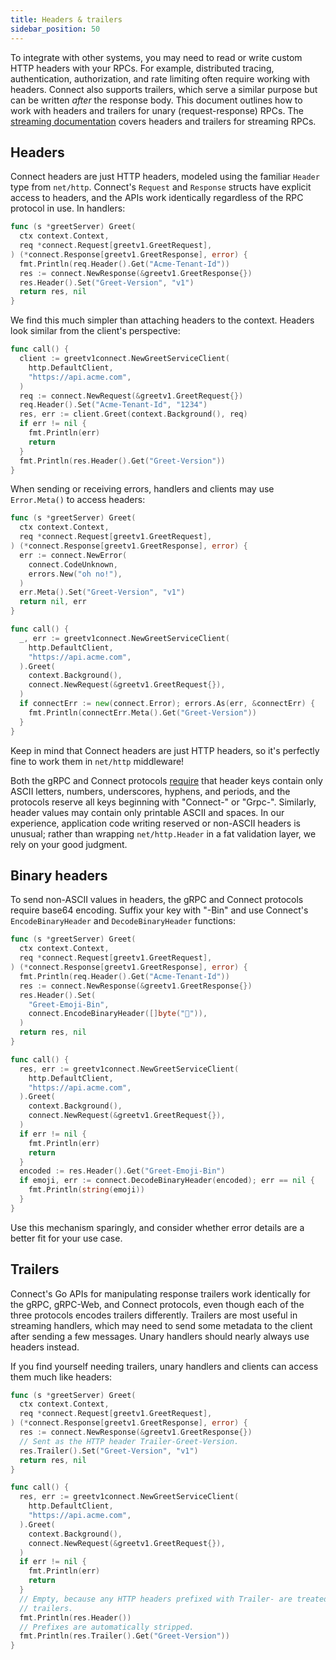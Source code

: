 ```yaml
---
title: Headers & trailers
sidebar_position: 50
---
```


To integrate with other systems, you may need to read or write custom HTTP
headers with your RPCs. For example, distributed tracing, authentication,
authorization, and rate limiting often require working with headers. Connect
also supports trailers, which serve a similar purpose but can be written
_after_ the response body. This document outlines how to work with headers and
trailers for unary (request-response) RPCs. The [streaming
documentation](streaming.md) covers headers and trailers for streaming RPCs.

## Headers

Connect headers are just HTTP headers, modeled using the familiar `Header`
type from `net/http`. Connect's `Request` and `Response` structs have explicit
access to headers, and the APIs work identically regardless of the RPC protocol
in use. In handlers:

```go
func (s *greetServer) Greet(
  ctx context.Context,
  req *connect.Request[greetv1.GreetRequest],
) (*connect.Response[greetv1.GreetResponse], error) {
  fmt.Println(req.Header().Get("Acme-Tenant-Id"))
  res := connect.NewResponse(&greetv1.GreetResponse{})
  res.Header().Set("Greet-Version", "v1")
  return res, nil
}
```

We find this much simpler than attaching headers to the context. Headers look
similar from the client's perspective:

```go
func call() {
  client := greetv1connect.NewGreetServiceClient(
    http.DefaultClient,
    "https://api.acme.com",
  )
  req := connect.NewRequest(&greetv1.GreetRequest{})
  req.Header().Set("Acme-Tenant-Id", "1234")
  res, err := client.Greet(context.Background(), req)
  if err != nil {
    fmt.Println(err)
    return
  }
  fmt.Println(res.Header().Get("Greet-Version"))
}
```

When sending or receiving errors, handlers and clients may use `Error.Meta()`
to access headers:

```go
func (s *greetServer) Greet(
  ctx context.Context,
  req *connect.Request[greetv1.GreetRequest],
) (*connect.Response[greetv1.GreetResponse], error) {
  err := connect.NewError(
    connect.CodeUnknown,
    errors.New("oh no!"),
  )
  err.Meta().Set("Greet-Version", "v1")
  return nil, err
}

func call() {
  _, err := greetv1connect.NewGreetServiceClient(
    http.DefaultClient,
    "https://api.acme.com",
  ).Greet(
    context.Background(),
    connect.NewRequest(&greetv1.GreetRequest{}),
  )
  if connectErr := new(connect.Error); errors.As(err, &connectErr) {
    fmt.Println(connectErr.Meta().Get("Greet-Version"))
  }
}
```

Keep in mind that Connect headers are just HTTP headers, so it's perfectly fine
to work them in `net/http` middleware!

Both the gRPC and Connect protocols [require](../protocol.md#unary-request)
that header keys contain only ASCII letters, numbers, underscores, hyphens, and
periods, and the protocols reserve all keys beginning with "Connect-" or
"Grpc-". Similarly, header values may contain only printable ASCII and spaces.
In our experience, application code writing reserved or non-ASCII headers is
unusual; rather than wrapping `net/http.Header` in a fat validation layer, we
rely on your good judgment.

## Binary headers

To send non-ASCII values in headers, the gRPC and Connect protocols require
base64 encoding. Suffix your key with "-Bin" and use Connect's
`EncodeBinaryHeader` and `DecodeBinaryHeader` functions:

```go
func (s *greetServer) Greet(
  ctx context.Context,
  req *connect.Request[greetv1.GreetRequest],
) (*connect.Response[greetv1.GreetResponse], error) {
  fmt.Println(req.Header().Get("Acme-Tenant-Id"))
  res := connect.NewResponse(&greetv1.GreetResponse{})
  res.Header().Set(
    "Greet-Emoji-Bin",
    connect.EncodeBinaryHeader([]byte("👋")),
  )
  return res, nil
}

func call() {
  res, err := greetv1connect.NewGreetServiceClient(
    http.DefaultClient,
    "https://api.acme.com",
  ).Greet(
    context.Background(),
    connect.NewRequest(&greetv1.GreetRequest{}),
  )
  if err != nil {
    fmt.Println(err)
    return
  }
  encoded := res.Header().Get("Greet-Emoji-Bin")
  if emoji, err := connect.DecodeBinaryHeader(encoded); err == nil {
    fmt.Println(string(emoji))
  }
}
```

Use this mechanism sparingly, and consider whether error details are a better
fit for your use case.

## Trailers

Connect's Go APIs for manipulating response trailers work identically for the
gRPC, gRPC-Web, and Connect protocols, even though each of the three protocols
encodes trailers differently. Trailers are most useful in streaming handlers,
which may need to send some metadata to the client after sending a few
messages. Unary handlers should nearly always use headers instead.

If you find yourself needing trailers, unary handlers and clients can access
them much like headers:

```go
func (s *greetServer) Greet(
  ctx context.Context,
  req *connect.Request[greetv1.GreetRequest],
) (*connect.Response[greetv1.GreetResponse], error) {
  res := connect.NewResponse(&greetv1.GreetResponse{})
  // Sent as the HTTP header Trailer-Greet-Version.
  res.Trailer().Set("Greet-Version", "v1")
  return res, nil
}

func call() {
  res, err := greetv1connect.NewGreetServiceClient(
    http.DefaultClient,
    "https://api.acme.com",
  ).Greet(
    context.Background(),
    connect.NewRequest(&greetv1.GreetRequest{}),
  )
  if err != nil {
    fmt.Println(err)
    return
  }
  // Empty, because any HTTP headers prefixed with Trailer- are treated as
  // trailers.
  fmt.Println(res.Header())
  // Prefixes are automatically stripped.
  fmt.Println(res.Trailer().Get("Greet-Version"))
}
```
